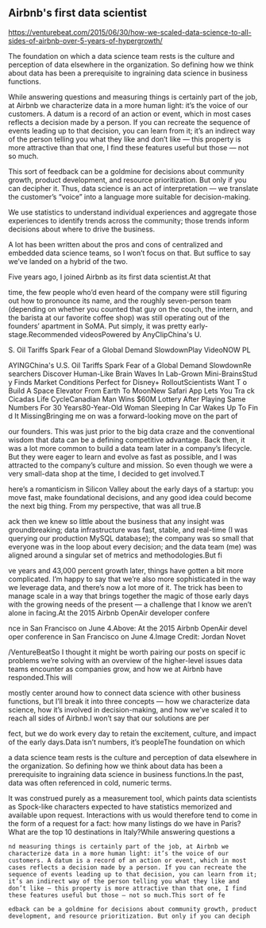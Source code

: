 ## Airbnb's first data scientist

https://venturebeat.com/2015/06/30/how-we-scaled-data-science-to-all-sides-of-airbnb-over-5-years-of-hypergrowth/

The foundation on which a data science team rests is the culture and perception of data elsewhere in the organization. So defining how we think about data has been a prerequisite to ingraining data science in business functions.

While answering questions and measuring things is certainly part of the job, at Airbnb we characterize data in a more human light: it’s the voice of our customers. A datum is a record of an action or event, which in most cases reflects a decision made by a person. If you can recreate the sequence of events leading up to that decision, you can learn from it; it’s an indirect way of the person telling you what they like and don’t like — this property is more attractive than that one, I find these features useful but those — not so much.

This sort of feedback can be a goldmine for decisions about community growth, product development, and resource prioritization. But only if you can decipher it. Thus, data science is an act of interpretation — we translate the customer’s “voice” into a language more suitable for decision-making.

We use statistics to understand individual experiences and aggregate those experiences to identify trends across the community; those trends inform decisions about where to drive the business.

A lot has been written about the pros and cons of centralized and embedded data science teams, so I won’t focus on that. But suffice to say we’ve landed on a hybrid of the two.

Five years ago, I joined Airbnb as its first data scientist.At that


 time, the few people who’d even heard of the company were still figuring out how to pronounce its name, and the roughly seven-person team (depending on whether you counted that guy on the couch, the intern, and the barista at our favorite coffee shop) was still operating out of the founders’ apartment in SoMA. Put simply, it was pretty early-stage.Recommended videosPowered by AnyClipChina's U.


S. Oil Tariffs Spark Fear of a Global Demand SlowdownPlay VideoNOW PL

AYINGChina's U.S. Oil Tariffs Spark Fear of a Global Demand SlowdownRe
searchers Discover Human-Like Brain Waves In Lab-Grown Mini-BrainsStud
y Finds Market Conditions Perfect for Disney+ RolloutScientists Want T
o Build A Space Elevator From Earth To MoonNew Safari App Lets You Tra
ck Cicadas Life CycleCanadian Man Wins $60M Lottery After Playing Same
 Numbers For 30 Years80-Year-Old Woman Sleeping In Car Wakes Up To Fin
 d It MissingBringing me on was a forward-looking move on the part of 

 our founders. This was just prior to the big data craze and the conventional wisdom that data can be a defining competitive advantage. Back then, it was a lot more common to build a data team later in a company’s lifecycle. But they were eager to learn and evolve as fast as possible, and I was attracted to the company’s culture and mission. So even though we were a very small-data shop at the time, I decided to get involved.T

 here’s a romanticism in Silicon Valley about the early days of a startup: you move fast, make foundational decisions, and any good idea could become the next big thing. From my perspective, that was all true.B

 ack then we knew so little about the business that any insight was groundbreaking; data infrastructure was fast, stable, and real-time (I was querying our production MySQL database); the company was so small that everyone was in the loop about every decision; and the data team (me) was aligned around a singular set of metrics and methodologies.But fi


ve years and 43,000 percent growth later, things have gotten a bit more complicated. I’m happy to say that we’re also more sophisticated in the way we leverage data, and there’s now a lot more of it. The trick has been to manage scale in a way that brings together the magic of those early days with the growing needs of the present — a challenge that I know we aren’t alone in facing.At the 2015 Airbnb OpenAir developer confere

nce in San Francisco on June 4.Above: At the 2015 Airbnb OpenAir devel
oper conference in San Francisco on June 4.Image Credit: Jordan Novet

/VentureBeatSo I thought it might be worth pairing our posts on specif
ic problems we’re solving with an overview of the higher-level issues data teams encounter as companies grow, and how we at Airbnb have responded.This will 

mostly center around how to connect data science with other business functions, but I’ll break it into three concepts — how we characterize data science, how it’s involved in decision-making, and how we’ve scaled it to reach all sides of Airbnb.I won’t say that our solutions are per

fect, but we do work every day to retain the excitement, culture, and impact of the early days.Data isn’t numbers, it’s peopleThe foundation on which


 a data science team rests is the culture and perception of data elsewhere in the organization. So defining how we think about data has been a prerequisite to ingraining data science in business functions.In the past, data was often referenced in cold, numeric terms.

  It was construed purely as a measurement tool, which paints data scientists as Spock-like characters expected to have statistics memorized and available upon request. Interactions with us would therefore tend to come in the form of a request for a fact: how many listings do we have in Paris? What are the top 10 destinations in Italy?While answering questions a

	nd measuring things is certainly part of the job, at Airbnb we characterize data in a more human light: it’s the voice of our customers. A datum is a record of an action or event, which in most cases reflects a decision made by a person. If you can recreate the sequence of events leading up to that decision, you can learn from it; it’s an indirect way of the person telling you what they like and don’t like — this property is more attractive than that one, I find these features useful but those — not so much.This sort of fe

	edback can be a goldmine for decisions about community growth, product development, and resource prioritization. But only if you can deciph





